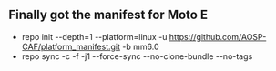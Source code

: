 
## Finally got the manifest for Moto E

* repo init --depth=1 --platform=linux -u https://github.com/AOSP-CAF/platform_manifest.git -b mm6.0
* repo sync -c -f -j1 --force-sync --no-clone-bundle --no-tags
